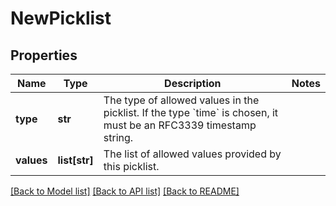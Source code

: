 # NewPicklist

## Properties
Name | Type | Description | Notes
------------ | ------------- | ------------- | -------------
**type** | **str** | The type of allowed values in the picklist. If the type &#x60;time&#x60; is chosen, it must be an RFC3339 timestamp string. | 
**values** | **list[str]** | The list of allowed values provided by this picklist. | 

[[Back to Model list]](../README.md#documentation-for-models) [[Back to API list]](../README.md#documentation-for-api-endpoints) [[Back to README]](../README.md)



